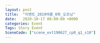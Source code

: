 ```yaml
---
layout: post
title:  "이벤트_2019여름_0화_오프닝"
date:   2020-10-17 08:00:00 +0000
categories: Event
Tags: Story Event
SceneCode: ["scene_evt190627_cp0_q1_s10"]
---
```

